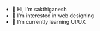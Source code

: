 - 👋 Hi, I’m sakthiganesh
- 👀 I’m interested in web designing 
- 🌱 I’m currently learning UI/UX

<!---
sakthiganeshKumar/sakthiganeshKumar is a ✨ special ✨ repository because its `README.md` (this file) appears on your GitHub profile.
You can click the Preview link to take a look at your changes.
--->
